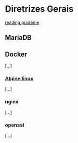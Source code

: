# Diretrizes Gerais

[reading grademe](https://tuto.grademe.fr/inception/#mariadb)

## MariaDB


## Docker

[...]


### [Alpine linux](https://docs.alpinelinux.org/user-handbook/0.1a/Working/apk.html)

[...]

### nginx

[...]

### openssl

[...]